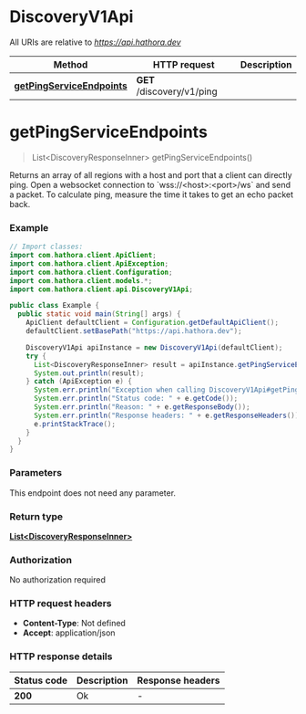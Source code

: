 # DiscoveryV1Api

All URIs are relative to *https://api.hathora.dev*

| Method | HTTP request | Description |
|------------- | ------------- | -------------|
| [**getPingServiceEndpoints**](DiscoveryV1Api.md#getPingServiceEndpoints) | **GET** /discovery/v1/ping |  |


<a name="getPingServiceEndpoints"></a>
# **getPingServiceEndpoints**
> List&lt;DiscoveryResponseInner&gt; getPingServiceEndpoints()



Returns an array of all regions with a host and port that a client can directly ping. Open a websocket connection to &#x60;wss://&lt;host&gt;:&lt;port&gt;/ws&#x60; and send a packet. To calculate ping, measure the time it takes to get an echo packet back.

### Example
```java
// Import classes:
import com.hathora.client.ApiClient;
import com.hathora.client.ApiException;
import com.hathora.client.Configuration;
import com.hathora.client.models.*;
import com.hathora.client.api.DiscoveryV1Api;

public class Example {
  public static void main(String[] args) {
    ApiClient defaultClient = Configuration.getDefaultApiClient();
    defaultClient.setBasePath("https://api.hathora.dev");

    DiscoveryV1Api apiInstance = new DiscoveryV1Api(defaultClient);
    try {
      List<DiscoveryResponseInner> result = apiInstance.getPingServiceEndpoints();
      System.out.println(result);
    } catch (ApiException e) {
      System.err.println("Exception when calling DiscoveryV1Api#getPingServiceEndpoints");
      System.err.println("Status code: " + e.getCode());
      System.err.println("Reason: " + e.getResponseBody());
      System.err.println("Response headers: " + e.getResponseHeaders());
      e.printStackTrace();
    }
  }
}
```

### Parameters
This endpoint does not need any parameter.

### Return type

[**List&lt;DiscoveryResponseInner&gt;**](DiscoveryResponseInner.md)

### Authorization

No authorization required

### HTTP request headers

 - **Content-Type**: Not defined
 - **Accept**: application/json

### HTTP response details
| Status code | Description | Response headers |
|-------------|-------------|------------------|
| **200** | Ok |  -  |

